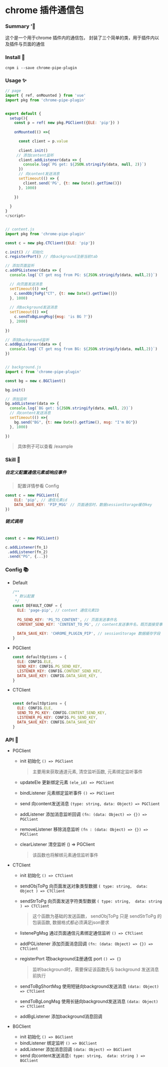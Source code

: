 # chrome 插件通信包



###  Summary ’🎉

这个是一个用于chrome 插件内的通信包， 封装了三个简单的类，用于插件内以及插件与页面的通信



### Install 🔌

```shell
cnpm i --save chrome-pipe-plugin
```



### Usage ✨

```js
// page
import { ref, onMounted } from 'vue'
import pkg from 'chrome-pipe-plugin'


export default {
  setup(){
    const p = ref( new pkg.PGClient({ELE: 'pip'}) )
    
    onMounted(() =>{

      const client = p.value
      
      client.init()
	 // 添加content监听
      client.addListener(data => {
        console.log(`PG get: ${JSON.stringify(data, null, 2)}`)
      })
	  // 向content发送消息
      setTimeout(() => {
        client.send('PG', {t: new Date().getTime()})
      }, 1000)
      
    })
    
  }
}
</script>


// content.js
import pkg from 'chrome-pipe-plugin'

const c = new pkg.CTClient({ELE: 'pip'})

c.init() // 初始化
c.registerPort() // 向background注册当前tab

// 添加页面监听
c.addPGListener(data => {
  console.log(`CT get msg from PG: ${JSON.stringify(data, null,2)}`)

  // 向页面发送消息
  setTimeout(() =>{
    c.sendObjToPg("CT", {t: new Date().getTime()})
  }, 1000)
  
  // 向background发送消息
  setTimeout(() =>{
    c.sendToBgLongMsg({msg: 'is BG ?'})
  }, 2000)
  
})

// 添加background监听
c.addBgListener(data => {
  console.log(`CT get msg from BG: ${JSON.stringify(data, null,2)}`)
})


// background.js
import c from 'chrome-pipe-plugin'

const bg = new c.BGClient()

bg.init()

// 添加监听
bg.addListener(data => {
  console.log(`BG get: ${JSON.stringify(data, null, 2)}`)
  // 向content发送消息
  setTimeout(() =>{
    bg.send("BG", {t: new Date().getTime(), msg: "I'm BG"})
  }, 1000)
  
})


```

> 具体例子可以查看 /example



### Skill 📎

##### 自定义配置通信元素或响应事件

> 配置详情参看 Config

```js
const c = new PGCLient({
    ELE: 'pip', // 通信元素id
    DATA_SAVE_KEY: 'PIP_MSG' // 页面通信时，数据sessionStorage缓存key
})
```

##### 链式调用

```js

const c = new PGCLient()

c.addListener(fn_1)
 .addListener(fn_2)
 .send("PG", {...})

```



### Config 📚

- Default 

  ```js
  /**
   * 默认配置
   */
  const DEFAULT_CONF = {
    ELE: 'page-pip', // content 通信元素ID
      
    PG_SEND_KEY: 'PG_TO_CONTENT', // 页面发送事件名
    CONTENT_SEND_KEY: 'CONTENT_TO_PG', // content发送事件名，既页面接受事件
    
    DATA_SAVE_KEY: 'CHROME_PLUGIN_PIP', // sessionStorage 数据缓存字段
  }
  ```

- PGClient

  ```js
  const defaultOptions = {
  	ELE: CONFIG.ELE,
  	SEND_KEY: CONFIG.PG_SEND_KEY,
  	LISTENER_KEY: CONFIG.CONTENT_SEND_KEY,
  	DATA_SAVE_KEY: CONFIG.DATA_SAVE_KEY,
  }
  ```

- CTClient

  ```js
  
  const defaultOptions = {
    ELE: CONFIG.ELE,
    SEND_TO_PG_KEY: CONFIG.CONTENT_SEND_KEY,
    LISTENER_PG_KEY: CONFIG.PG_SEND_KEY,
    DATA_SAVE_KEY: CONFIG.DATA_SAVE_KEY
  }
  ```





### API 📝

- PGClient 

  - init  初始化  `() => PGClient`

    > 主要用来获取通道元素,  清空监听函数, 元素绑定监听事件

  - updateEle  更新绑定元素 `(ele_id) => PGClient`

  - bindListener  元素绑定监听事件 `() => PGClient`

  - send  向content发送消息 `(type: string, data: Object) => PGClient`

  - addListener   添加消息监听回调 `(fn: (data: Object) => {}) => PGClient`

  - removeListener  移除消息监听 `(fn : (data: Object) => {}) => PGClient`

  - clearListener  清空监听 () => PGClient

    > 该函数也将解绑元素通信监听事件

  

- CTClient

  - init  初始化  `() => CTClient`

  - sendObjToPg  向页面发送对象类型数据  `( type: string,  data: Object ) => CTClient`

  - sendStrToPg  向页面发送字符类型数据  `( type: string,  data: string ) => CTClient`

    > 这个函数为基础的发送函数， sendObjToPg 只是 sendStrToPg 的包装函数, 数据格式都必须满足json要求

  - listenePgMsg  通过页面通信元素绑定通信监听  `() => CTClient`

  - addPGListener  添加页面消息回调  `(fn: (data: Object) => {}) => CTClient`

  - registerPort  项background注册通信 port  `() => {}`

    > 监听background时，需要保证该函数先与 background 发送消息前执行

  - sendToBgShortMsg   使用短链向background发送消息 `(data: Object) => CTClient`

  - sendToBgLongMsg  使用长链向background发送消息 `(data: Object) => CTClient`

  - addBgListener 添加background消息回调

  

- BGClient

  - init  初始化 `() => BGClient`
  - bindListener 绑定监听 `() => BGClient`
  - addListener  添加消息回调  `(data: Object) => BGClient`
  - send 向content发送消息`( type: string,  data: string ) => BGClient`

